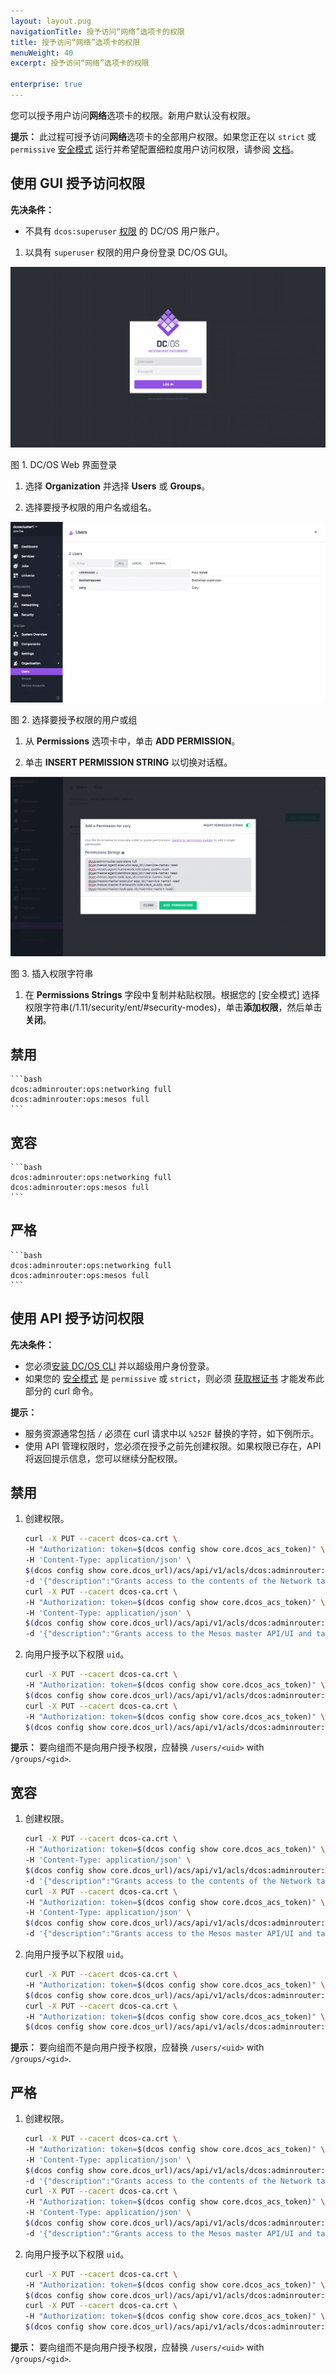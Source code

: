 ```yaml
---
layout: layout.pug
navigationTitle: 授予访问“网络”选项卡的权限
title: 授予访问“网络”选项卡的权限
menuWeight: 40
excerpt: 授予访问“网络”选项卡的权限

enterprise: true
---
```

<!-- The source repository for this topic is https://github.com/dcos/dcos-docs-site -->

您可以授予用户访问**网络**选项卡的权限。新用户默认没有权限。

**提示：** 此过程可授予访问**网络**选项卡的全部用户权限。如果您正在以 `strict` 或 `permissive` [安全模式](/1.11/security/ent/#security-modes) 运行并希望配置细粒度用户访问权限，请参阅 [文档](/1.11/deploying-services/service-groups/)。

## <a name="network-access-via-ui"></a>使用 GUI 授予访问权限

**先决条件：**

- 不具有 `dcos:superuser` [权限](/1.11/security/ent/users-groups/) 的 DC/OS 用户账户。

1. 以具有 `superuser` 权限的用户身份登录 DC/OS GUI。

 ![登录](/1.11/img/gui-installer-login-ee.gif)

 图 1. DC/OS Web 界面登录

1. 选择 **Organization** 并选择 **Users** 或 **Groups**。

1. 选择要授予权限的用户名或组名。

 ![添加 cory 权限](/1.11/img/services-tab-user.png)

 图 2. 选择要授予权限的用户或组


1. 从 **Permissions** 选项卡中，单击 **ADD PERMISSION**。

1. 单击 **INSERT PERMISSION STRING** 以切换对话框。

 ![添加权限](/1.11/img/services-tab-user3.png)

 图 3. 插入权限字符串

1. 在 **Permissions Strings** 字段中复制并粘贴权限。根据您的 [安全模式] 选择权限字符串(/1.11/security/ent/#security-modes)，单击**添加权限**，然后单击**关闭**。

 ## 禁用

    ```bash
    dcos:adminrouter:ops:networking full
    dcos:adminrouter:ops:mesos full
    ```

 ## 宽容

    ```bash
    dcos:adminrouter:ops:networking full
    dcos:adminrouter:ops:mesos full
    ```

 ## 严格

    ```bash
    dcos:adminrouter:ops:networking full
    dcos:adminrouter:ops:mesos full
    ```

## <a name="network-access-via-api"></a>使用 API 授予访问权限

**先决条件：**

- 您必须[安装 DC/OS CLI](/1.11/cli/install/) 并以超级用户身份登录。
- 如果您的 [安全模式](/1.11/security/ent/#security-modes) 是 `permissive` 或 `strict`，则必须 [获取根证书](/1.11/security/ent/tls-ssl/get-cert/) 才能发布此部分的 curl 命令。

**提示：**

- 服务资源通常包括 `/` 必须在 curl 请求中以 `%252F` 替换的字符，如下例所示。
- 使用 API 管理权限时，您必须在授予之前先创建权限。如果权限已存在，API 将返回提示信息，您可以继续分配权限。

## 禁用

1. 创建权限。

    ```bash
    curl -X PUT --cacert dcos-ca.crt \
    -H "Authorization: token=$(dcos config show core.dcos_acs_token)" \
    -H 'Content-Type: application/json' \
    $(dcos config show core.dcos_url)/acs/api/v1/acls/dcos:adminrouter:ops:networking  \
    -d '{"description":"Grants access to the contents of the Network tab"}'
    curl -X PUT --cacert dcos-ca.crt \
    -H "Authorization: token=$(dcos config show core.dcos_acs_token)" \
    -H 'Content-Type: application/json' \
    $(dcos config show core.dcos_url)/acs/api/v1/acls/dcos:adminrouter:ops:mesos  \
    -d '{"description":"Grants access to the Mesos master API/UI and task details"}'
    ```

1. 向用户授予以下权限 `uid`。

    ```bash
    curl -X PUT --cacert dcos-ca.crt \
    -H "Authorization: token=$(dcos config show core.dcos_acs_token)" \
    $(dcos config show core.dcos_url)/acs/api/v1/acls/dcos:adminrouter:ops:networking/users/<uid>/full
    curl -X PUT --cacert dcos-ca.crt \
    -H "Authorization: token=$(dcos config show core.dcos_acs_token)" \
    $(dcos config show core.dcos_url)/acs/api/v1/acls/dcos:adminrouter:ops:mesos/users/<uid>/full
    ```

 **提示：** 要向组而不是向用户授予权限，应替换 `/users/<uid>` with `/groups/<gid>`.

## 宽容

1. 创建权限。

    ```bash
    curl -X PUT --cacert dcos-ca.crt \
    -H "Authorization: token=$(dcos config show core.dcos_acs_token)" \
    -H 'Content-Type: application/json' \
    $(dcos config show core.dcos_url)/acs/api/v1/acls/dcos:adminrouter:ops:networking  \
    -d '{"description":"Grants access to the contents of the Network tab"}'
    curl -X PUT --cacert dcos-ca.crt \
    -H "Authorization: token=$(dcos config show core.dcos_acs_token)" \
    -H 'Content-Type: application/json' \
    $(dcos config show core.dcos_url)/acs/api/v1/acls/dcos:adminrouter:ops:mesos  \
    -d '{"description":"Grants access to the Mesos master API/UI and task details"}'
    ```

1. 向用户授予以下权限 `uid`。

    ```bash
    curl -X PUT --cacert dcos-ca.crt \
    -H "Authorization: token=$(dcos config show core.dcos_acs_token)" \
    $(dcos config show core.dcos_url)/acs/api/v1/acls/dcos:adminrouter:ops:networking/users/<uid>/full
    curl -X PUT --cacert dcos-ca.crt \
    -H "Authorization: token=$(dcos config show core.dcos_acs_token)" \
    $(dcos config show core.dcos_url)/acs/api/v1/acls/dcos:adminrouter:ops:mesos/users/<uid>/full
    ```

 **提示：** 要向组而不是向用户授予权限，应替换 `/users/<uid>` with `/groups/<gid>`.

## 严格

1. 创建权限。

    ```bash
    curl -X PUT --cacert dcos-ca.crt \
    -H "Authorization: token=$(dcos config show core.dcos_acs_token)" \
    -H 'Content-Type: application/json' \
    $(dcos config show core.dcos_url)/acs/api/v1/acls/dcos:adminrouter:ops:networking  \
    -d '{"description":"Grants access to the contents of the Network tab"}'
    curl -X PUT --cacert dcos-ca.crt \
    -H "Authorization: token=$(dcos config show core.dcos_acs_token)" \
    -H 'Content-Type: application/json' \
    $(dcos config show core.dcos_url)/acs/api/v1/acls/dcos:adminrouter:ops:mesos  \
    -d '{"description":"Grants access to the Mesos master API/UI and task details"}'
    ```

1. 向用户授予以下权限 `uid`。

    ```bash
    curl -X PUT --cacert dcos-ca.crt \
    -H "Authorization: token=$(dcos config show core.dcos_acs_token)" \
    $(dcos config show core.dcos_url)/acs/api/v1/acls/dcos:adminrouter:ops:networking/users/<uid>/full
    curl -X PUT --cacert dcos-ca.crt \
    -H "Authorization: token=$(dcos config show core.dcos_acs_token)" \
    $(dcos config show core.dcos_url)/acs/api/v1/acls/dcos:adminrouter:ops:mesos/users/<uid>/full
    ```

 **提示：** 要向组而不是向用户授予权限，应替换 `/users/<uid>` with `/groups/<gid>`.
